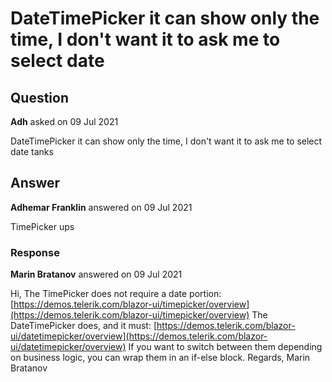 # DateTimePicker it can show only the time, I don't want it to ask me to select date

## Question

**Adh** asked on 09 Jul 2021

DateTimePicker it can show only the time, I don't want it to ask me to select date tanks

## Answer

**Adhemar Franklin** answered on 09 Jul 2021

TimePicker ups

### Response

**Marin Bratanov** answered on 09 Jul 2021

Hi, The TimePicker does not require a date portion: [https://demos.telerik.com/blazor-ui/timepicker/overview](https://demos.telerik.com/blazor-ui/timepicker/overview) The DateTimePicker does, and it must: [https://demos.telerik.com/blazor-ui/datetimepicker/overview](https://demos.telerik.com/blazor-ui/datetimepicker/overview) If you want to switch between them depending on business logic, you can wrap them in an if-else block. Regards, Marin Bratanov
